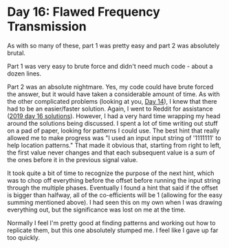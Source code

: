 # Day 16: Flawed Frequency Transmission

As with so many of these, part 1 was pretty easy and part 2 was absolutely brutal.

Part 1 was very easy to brute force and didn't need much code - about a dozen lines.

Part 2 was an absolute nightmare. Yes, my code could have brute forced the answer, but it would have taken a considerable
amount of time. As with the other complicated problems (looking at you, [Day 14](https://github.com/digdon/2019adventofcode/tree/master/day_14)),
I knew that there had to be an easier/faster solution. Again, I went to Reddit for assistance ([2019 day 16 solutions](https://www.reddit.com/r/adventofcode/comments/ebai4g/2019_day_16_solutions/)).
However, I had a very hard time wrapping my head around the solutions being discussed. I spent a lot of time writing out stuff
on a pad of paper, looking for patterns I could use. The best hint that really allowed me to make progress was "I used an input
input string of '1111111' to help location patterns." That made it obvious that, starting from right to left, the first value
never changes and that each subsequent value is a sum of the ones before it in the previous signal value.

It took quite a bit of time to recognize the purpose of the next hint, which was to chop off everything before the offset before
running the input string through the multiple phases. Eventually I found a hint that said if the offset is bigger than halfway,
all of the co-efficients will be 1 (allowing for the easy summing mentioned above). I had seen this on my own when I was
drawing everything out, but the significance was lost on me at the time.

Normally I feel I'm pretty good at finding patterns and working out how to replicate them, but this one absolutely stumped me.
I feel like I gave up far too quickly.
